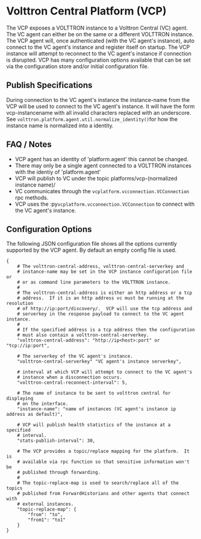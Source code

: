 # Volttron Central Platform (VCP) 

The VCP exposes a VOLTTRON instance to a Volttron Central (VC) agent.
The VC agent can either be on the same or a different VOLTTRON instance.
The VCP agent will, once authenticated (with the VC agent\'s instance),
auto connect to the VC agent\'s instance and register itself on startup.
The VCP instance will attempt to reconnect to the VC agent\'s instance
if connection is disrupted. VCP has many configuration options available
that can be set via the configuration store and/or initial configuration
file.

## Publish Specifications

During connection to the VC agent\'s instance the instance-name from the
VCP will be used to connect to the VC agent\'s instance. It will have
the form vcp-instancename with all invalid characters replaced with an
underscore. See
`volttron.platform.agent.util.normalize_identity()`for how the instance name is normalized into a identity.

## FAQ / Notes

-   VCP agent has an identity of \'platform.agent\' this cannot be
    changed.
-   There may only be a single agent connected to a VOLTTRON instances
    with the identiy of \'platform.agent\'
-   VCP will publish to VC under the topic platforms/vcp-(normalized
    instance name)/
-   VC communicates through the
    `vcplatform.vcconnection.VCConnection` rpc methods.
-   VCP uses the
    :py`vcplatform.vcconnection.VCConnection` to connect with the VC agent\'s instance.

## Configuration Options

The following JSON configuration file shows all the options currently
supported by the VCP agent. By default an empty config file is used.

``` {.python}
{
    # The volttron-central-address, volttron-central-serverkey and
    # instance-name may be set in the VCP instance configuration file or
    # or as command line parameters to the VOLTTRON instance.
    #
    # The volttron-central-address is either an http address or a tcp
    # address.  If it is an http address vc must be running at the resolution
    # of http://ip:port/discovery/.  VCP will use the tcp address and
    # serverkey in the response payload to connect to the VC agent instance.
    #
    # If the specified address is a tcp address then the configuration
    # must also contain a volttron-central-serverkey.
    "volttron-central-address": "http://ip<host>:port" or "tcp://ip:port",

    # The serverkey of the VC agent's instance.
    "volttron-central-serverkey" "VC agent's instance serverkey",

    # interval at which VCP will attempt to connect to the VC agent's
    # instance when a disconnection occurs.
    "volttron-central-reconnect-interval": 5,

    # The name of instance to be sent to volttron central for displaying
    # on the interface.
    "instance-name": "name of instances (VC agent's instance ip address as default)",

    # VCP will publish health statistics of the instance at a specified
    # interval.
    "stats-publish-interval": 30,

    # The VCP provides a topic/replace mapping for the platform.  It is
    # available via rpc function so that sensitive information won't be
    # published through forwarding.
    #
    # The topic-replace-map is used to search/replace all of the topics
    # published from ForwardHistorians and other agents that connect with
    # external instances.
    "topic-replace-map": {
        "from": "to",
        "from1": "to1"
    }
}
```
